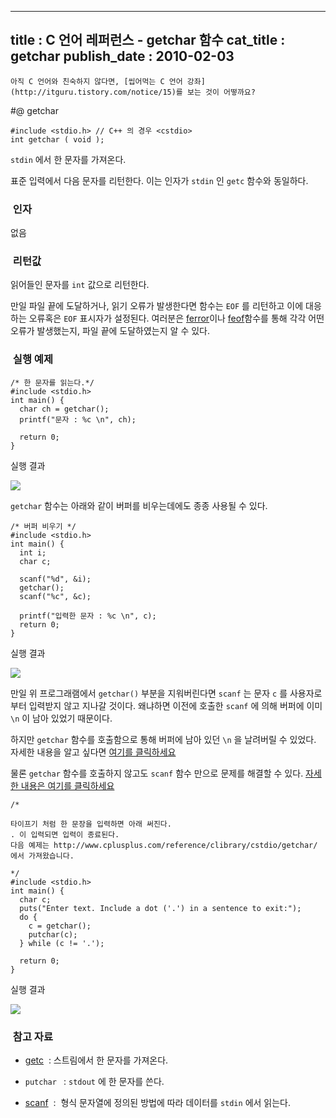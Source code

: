 ----------------
title : C 언어 레퍼런스 - getchar 함수
cat_title :  getchar
publish_date : 2010-02-03
--------------



```warning
아직 C 언어와 친숙하지 않다면, [씹어먹는 C 언어 강좌](http://itguru.tistory.com/notice/15)를 보는 것이 어떻까요?

```

#@ getchar


```info-format
#include <stdio.h> // C++ 의 경우 <cstdio>
int getchar ( void );
```


`stdin` 에서 한 문자를 가져온다.

표준 입력에서 다음 문자를 리턴한다.
이는 인자가 `stdin` 인 `getc` 함수와 동일하다.



###  인자

없음

###  리턴값

읽어들인 문자를 `int` 값으로 리턴한다.

만일 파일 끝에 도달하거나, 읽기 오류가 발생한다면 함수는 `EOF` 를 리턴하고 이에 대응하는 오류혹은 `EOF` 표시자가 설정된다. 여러분은 [ferror](http://itguru.tistory.com/52)이나 [feof](http://itguru.tistory.com/51)함수를 통해 각각 어떤 오류가 발생했는지, 파일 끝에 도달하였는지 알 수 있다.



###  실행 예제




```cpp-formatted
/* 한 문자를 읽는다.*/
#include <stdio.h>
int main() {
  char ch = getchar();
  printf("문자 : %c \n", ch);

  return 0;
}
```


실행 결과


![](http://img1.daumcdn.net/thumb/R1920x0/?fname=http%3A%2F%2Fcfile8.uf.tistory.com%2Fimage%2F1465C7154B685E0307EE2B)

`getchar` 함수는 아래와 같이 버퍼를 비우는데에도 종종 사용될 수 있다.

```cpp-formatted
/* 버퍼 비우기 */
#include <stdio.h>
int main() {
  int i;
  char c;

  scanf("%d", &i);
  getchar();
  scanf("%c", &c);

  printf("입력한 문자 : %c \n", c);
  return 0;
}
```

실행 결과


![](http://img1.daumcdn.net/thumb/R1920x0/?fname=http%3A%2F%2Fcfile8.uf.tistory.com%2Fimage%2F190939164B685E7E02CEC7)

만일 위 프로그래램에서 `getchar()` 부분을 지워버린다면 `scanf` 는 문자 `c` 를 사용자로 부터 입력받지 않고 지나갈 것이다. 왜냐하면 이전에 호출한 `scanf` 에 의해 버퍼에 이미 `\n` 이 남아 있었기 때문이다. 

하지만 `getchar` 함수를 호출함으로 통해 버퍼에 남아 있던 `\n` 을 날려버릴 수 있었다. 자세한 내용을 알고 싶다면 [여기를 클릭하세요](http://itguru.tistory.com/32)

물론 `getchar` 함수를 호출하지 않고도 `scanf` 함수 만으로 문제를 해결할 수 있다. [자세한 내용은 여기를 클릭하세요](http://itguru.tistory.com/36)

```cpp-formatted
/*

타이프기 처럼 한 문장을 입력하면 아래 써진다.
. 이 입력되면 입력이 종료된다.
다음 예제는 http://www.cplusplus.com/reference/clibrary/cstdio/getchar/
에서 가져왔습니다.

*/
#include <stdio.h>
int main() {
  char c;
  puts("Enter text. Include a dot ('.') in a sentence to exit:");
  do {
    c = getchar();
    putchar(c);
  } while (c != '.');

  return 0;
}
```

실행 결과


![](http://img1.daumcdn.net/thumb/R1920x0/?fname=http%3A%2F%2Fcfile27.uf.tistory.com%2Fimage%2F173C481F4B685F6E015E38)





###  참고 자료



*  [getc](http://itguru.tistory.com/41)  : 스트림에서 한 문자를 가져온다.

* `putchar ` : `stdout` 에 한 문자를 쓴다.

*  [scanf](http://itguru.tistory.com/36)  :  형식 문자열에 정의된 방법에 따라 데이터를 `stdin` 에서 읽는다.